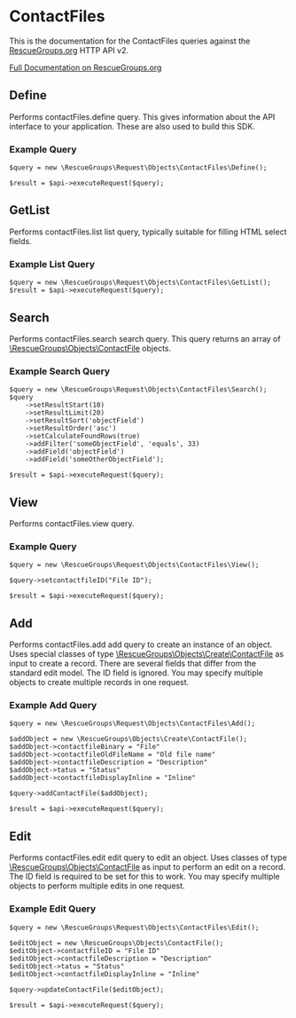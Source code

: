 # ContactFiles

This is the documentation for the ContactFiles queries against the [RescueGroups.org](https://www.rescuegroups.org/) HTTP API v2.

[Full Documentation on RescueGroups.org](https://userguide.rescuegroups.org/display/APIDG/Object+definitions#Objectdefinitions-contactFiles)

## Define
Performs contactFiles.define query. This gives information about the API interface to your application. These are also used to build this SDK.

### Example Query

    $query = new \RescueGroups\Request\Objects\ContactFiles\Define();

    $result = $api->executeRequest($query);
## GetList
Performs contactFiles.list list query, typically suitable for filling HTML select fields.

### Example List Query

    $query = new \RescueGroups\Request\Objects\ContactFiles\GetList();
    $result = $api->executeRequest($query);
## Search
Performs contactFiles.search search query. This query returns an array of [\RescueGroups\Objects\ContactFile](../../../src/Objects/ContactFile.php) objects.

### Example Search Query

    $query = new \RescueGroups\Request\Objects\ContactFiles\Search();
    $query
        ->setResultStart(10)
        ->setResultLimit(20)
        ->setResultSort('objectField')
        ->setResultOrder('asc')
        ->setCalculateFoundRows(true)
        ->addFilter('someObjectField', 'equals', 33)
        ->addField('objectField')
        ->addField('someOtherObjectField');

    $result = $api->executeRequest($query);
## View
Performs contactFiles.view query.

### Example Query

    $query = new \RescueGroups\Request\Objects\ContactFiles\View();

    $query->setcontactfileID("File ID");

    $result = $api->executeRequest($query);

## Add
Performs contactFiles.add add query to create an instance of an object. Uses special classes of type [\RescueGroups\Objects\Create\ContactFile](../../../src/Objects/ContactFile.php) as input to create a record. There are several fields that differ from the standard edit model. The ID field is ignored. You may specify multiple objects to create multiple records in one request.

### Example Add Query

    $query = new \RescueGroups\Request\Objects\ContactFiles\Add();

    $addObject = new \RescueGroups\Objects\Create\ContactFile();
    $addObject->contactfileBinary = "File"
    $addObject->contactfileOldFileName = "Old file name"
    $addObject->contactfileDescription = "Description"
    $addObject->tatus = "Status"
    $addObject->contactfileDisplayInline = "Inline"

    $query->addContactFile($addObject);

    $result = $api->executeRequest($query);
## Edit
Performs contactFiles.edit edit query to edit an object. Uses classes of type [\RescueGroups\Objects\ContactFile](../../../src/Objects/ContactFile.php) as input to perform an edit on a record. The ID field is required to be set for this to work. You may specify multiple objects to perform multiple edits in one request.

### Example Edit Query

    $query = new \RescueGroups\Request\Objects\ContactFiles\Edit();

    $editObject = new \RescueGroups\Objects\ContactFile();
    $editObject->contactfileID = "File ID"
    $editObject->contactfileDescription = "Description"
    $editObject->tatus = "Status"
    $editObject->contactfileDisplayInline = "Inline"

    $query->updateContactFile($editObject);

    $result = $api->executeRequest($query);
